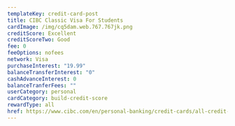 ```yaml
---
templateKey: credit-card-post
title: CIBC Classic Visa For Students
cardImage: /img/cq5dam.web.767.767jk.png
creditScore: Excellent
creditScoreTwo: Good
fee: 0
feeOptions: nofees
network: Visa
purchaseInterest: "19.99"
balanceTransferInterest: "0"
cashAdvanceInterest: 0
balanceTranferFees: ""
userCategory: personal
cardCategory: build-credit-score
rewardType: all
href: https://www.cibc.com/en/personal-banking/credit-cards/all-credit-cards/classic-visa-for-students.html
---
```

